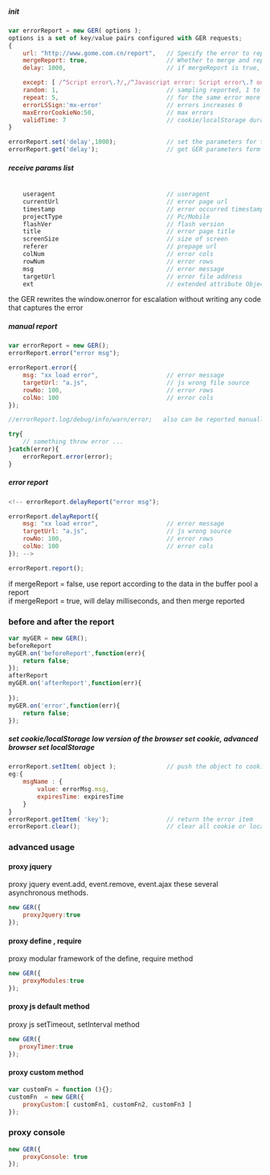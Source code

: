 ##### init
```javascript
var errorReport = new GER( options );
options is a set of key/value pairs configured with GER requests;
{
    url: "http://www.gome.com.cn/report",   // Specify the error to report the address
    mergeReport: true,                      // Whether to merge and report, false shut down， true start（default）
    delay: 1000,                            // if mergeReport is true, how many milliseconds was delayed, and reported in the merge buffer（default）

    except: [ /^Script error\.?/,/^Javascript error: Script error\.? on line 0/ ],                              // Ignore any error
    random: 1,                              // sampling reported, 1 to 0 between the value of 1 to 100% reported（default 1）
    repeat: 5,                              // for the same error more than how many times not reported
    errorLSSign:'mx-error'                  // errors increases 0
    maxErrorCookieNo:50,                    // max errors
    validTime: 7                            // cookie/localStorage duration  (unit : day)
}

errorReport.set('delay',1000);              // set the parameters for the GER config
errorReport.get('delay');                   // get GER parameters form config
```

##### receive params list
```javascript

    useragent                               // useragent
    currentUrl                              // error page url
    timestamp                               // error occurred timestamp
    projectType                             // Pc/Mobile
    flashVer                                // flash version
    title                                   // error page title
    screenSize                              // size of screen
    referer                                 // prepage url
    colNum                                  // error cols
    rowNum                                  // error rows
    msg                                     // error message
    targetUrl                               // error file address
    ext                                     // extended attribute Object object, upload some unconventional
```
the GER rewrites the window.onerror for escalation without writing any code that captures the error

#####  manual report
```javascript
var errorReport = new GER();
errorReport.error("error msg");

errorReport.error({
    msg: "xx load error",                   // error message
    targetUrl: "a.js",                      // js wrong file source
    rowNo: 100,                             // error rows
    colNo: 100                              // error cols
});

//errorReport.log/debug/info/warn/error;   also can be reported manually

try{
    // something throw error ...
}catch(error){
    errorReport.error(error);
}
```

#####  error report
```javascript
<!-- errorReport.delayReport("error msg");

errorReport.delayReport({
    msg: "xx load error",                   // error message
    targetUrl: "a.js",                      // js wrong source
    rowNo: 100,                             // error rows
    colNo: 100                              // error cols
}); -->

errorReport.report();

```
if mergeReport = false, use report according to the data in the buffer pool a report<br/>
if mergeReport = true, will delay milliseconds, and then merge reported

### before and after the report

```javascript
var myGER = new GER();
beforeReport
myGER.on('beforeReport',function(err){
    return false;
});
afterReport
myGER.on('afterReport',function(err){
    
});
myGER.on('error',function(err){
    return false;
});
```


#####  set cookie/localStorage low version of the browser set cookie, advanced browser set localStorage
```javascript
errorReport.setItem( object );              // push the object to cookie/localStorage, the value of the value of the errorLSSign when the stored key is initialized is limited to the number of incoming maxErrorCookieNo at initialization
eg:{
    msgName : {
        value: errorMsg.msg,
        expiresTime: expiresTime
    }
}
errorReport.getItem( 'key');                // return the error item
errorReport.clear();                        // clear all cookie or localStorage message

```


### advanced usage

#### proxy jquery

proxy jquery event.add, event.remove, event.ajax these several asynchronous methods.
```javascript
new GER({
    proxyJquery:true
});
```


#### proxy  define , require

proxy modular framework of the define, require method
```javascript
new GER({
    proxyModules:true
});
```

#### proxy js default method

proxy js setTimeout, setInterval method
```javascript
new GER({
   proxyTimer:true 
});
```

#### proxy custom method

```javascript
var customFn = function (){};
customFn  = new GER({
    proxyCustom:[ customFn1, customFn2, customFn3 ]
});
```

### proxy console
```javascript
new GER({
    proxyConsole: true
});
```
